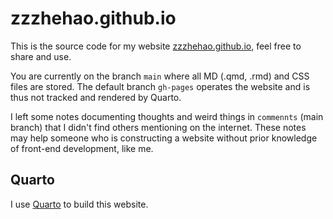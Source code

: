 # zzzhehao.github.io

This is the source code for my website [zzzhehao.github.io](https://zzzhehao.github.io), feel free to share and use.

You are currently on the branch `main` where all MD (.qmd, .rmd) and CSS files are stored. The default branch `gh-pages` operates the website and is thus not tracked and rendered by Quarto.

I left some notes documenting thoughts and weird things in `commennts` (main branch) that I didn't find others mentioning on the internet. These notes may help someone who is constructing a website without prior knowledge of front-end development, like me.

## Quarto

I use [Quarto](https://quarto.org) to build this website. 